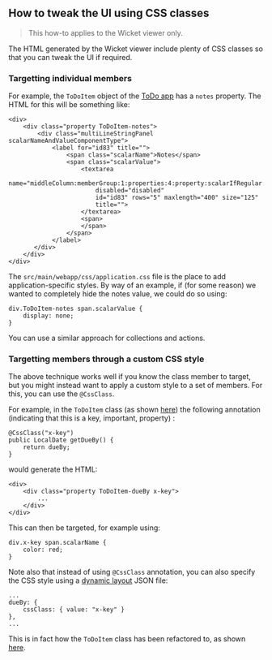 How to tweak the UI using CSS classes
-------------------------------------

> This how-to applies to the Wicket viewer only.

The HTML generated by the Wicket viewer include plenty of CSS classes so that you can tweak the UI if required.

### Targetting individual members

For example, the `ToDoItem` object of the [ToDo app](../../getting-started/quickstart-archetype.html) has a `notes` property.  The HTML for this will be something like:

    <div>
        <div class="property ToDoItem-notes">
            <div class="multiLineStringPanel scalarNameAndValueComponentType">
                <label for="id83" title="">
                    <span class="scalarName">Notes</span>
                    <span class="scalarValue">
                        <textarea
                            name="middleColumn:memberGroup:1:properties:4:property:scalarIfRegular:scalarValue" 
                            disabled="disabled" 
                            id="id83" rows="5" maxlength="400" size="125" 
                            title="">
                        </textarea>
                        <span>
                        </span>
                    </span>
                </label>
           </div>
        </div>
    </div>
    

The `src/main/webapp/css/application.css` file is the place to add application-specific styles.  By way of an example, if (for some reason) we wanted to completely hide the notes value, we could do so using:

    div.ToDoItem-notes span.scalarValue {
        display: none;
    }

You can use a similar approach for collections and actions.


### Targetting members through a custom CSS style

The above technique works well if you know the class member to target, but you might instead want to apply a custom style to a set of members.  For this, you can use the `@CssClass`.

For example, in the `ToDoItem` class (as shown [here](https://github.com/apache/isis/blob/prepare/isis-viewer-wicket-1.3.1-RC1/example/application/quickstart_wicket_restful_jdo/dom/src/main/java/dom/todo/ToDoItem.java#L172)) the following annotation (indicating that this is a key, important, property) :

    @CssClass("x-key")
    public LocalDate getDueBy() {
        return dueBy;
    }

would generate the HTML:

    <div>
        <div class="property ToDoItem-dueBy x-key">
            ...
        </div>
    </div>

This can then be targeted, for example using:

    div.x-key span.scalarName {
    	color: red;
    }


Note also that instead of using `@CssClass` annotation, you can also specify the CSS style using a [dynamic layout](../../core/dynamic-layouts.html) JSON file:

    ...
    dueBy: {
        cssClass: { value: "x-key" }
    },
    ...

This is in fact how the `ToDoItem` class has been refactored to, as shown [here](https://github.com/apache/isis/blob/5e5b07c4691cbd651023c6ed8b7b756bc8370e09/example/application/quickstart_wicket_restful_jdo/dom/src/main/java/dom/todo/ToDoItem.layout.json#L94).
